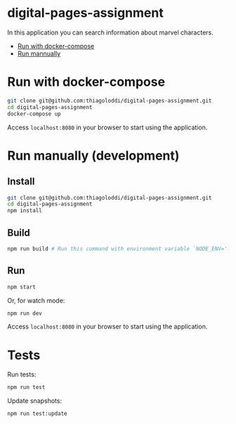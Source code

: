 # digital-pages-assignment

In this application you can search information about marvel characters.

- [Run with docker-compose](#run-with-docker-compose)
- [Run mannually](#run-manually-(development))

# Run with docker-compose
```bash
git clone git@github.com:thiagoloddi/digital-pages-assignment.git
cd digital-pages-assignment
docker-compose up
```

Access `localhost:8080` in your browser to start using the application.

# Run manually (development)

## Install
```bash
git clone git@github.com:thiagoloddi/digital-pages-assignment.git
cd digital-pages-assignment
npm install
```

## Build
```bash
npm run build # Run this command with environment variable `NODE_ENV='local'` to run in watch mode.
```

## Run
```bash
npm start
```

Or, for watch mode:
```bash
npm run dev
```

Access `localhost:8080` in your browser to start using the application.

# Tests
Run tests:
```bash
npm run test
```

Update snapshots:
```bash
npm run test:update
```